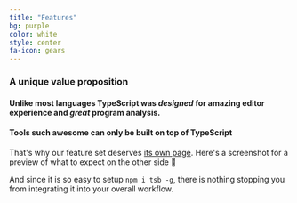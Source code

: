 ```yaml
---
title: "Features"
bg: purple
color: white
style: center
fa-icon: gears
---
```


### A unique value proposition

#### Unlike most languages TypeScript was *designed* for amazing editor experience and *great* program analysis.

#### Tools such awesome can only be built on top of TypeScript

That's why our feature set deserves [its own page](). Here's a screenshot for a preview of what to expect on the other side 🌹



And since it is so easy to setup `npm i tsb -g`, there is nothing stopping you from integrating it into your overall workflow.
